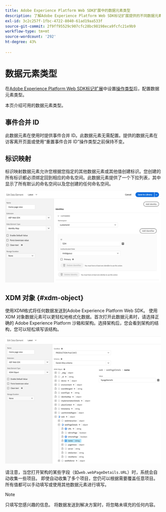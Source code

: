 ```yaml
---
title: Adobe Experience Platform Web SDK扩展中的数据元素类型
description: 了解Adobe Experience Platform Web SDK标记扩展提供的不同数据元素类型。
exl-id: 3c2c257f-1fbc-4722-8040-61ad19aa533f
source-git-commit: 2f9ff95529c907cfc28bc98198eca9fcfc21e9b9
workflow-type: tm+mt
source-wordcount: '292'
ht-degree: 43%

---
```


# 数据元素类型

在[Adobe Experience Platform Web SDK标记扩展](web-sdk-extension-configuration.md)中设置[操作类型](action-types.md)后，配置数据元素类型。

本页介绍可用的数据元素类型。


## 事件合并 ID

此数据元素在使用时提供事件合并 ID。此数据元素无需配置。提供的数据元素在访客离开页面或使用“重置事件合并 ID”操作类型之前保持不变。

## 标识映射

标识映射数据元素允许您根据您指定的其他数据元素或其他值创建标识。您创建的所有标识都必须绑定回到相应的命名空间。此数据元素提供了一个下拉列表，其中显示了所有默认的命名空间以及您创建的任何命名空间。

![](./assets/identity-map-data-element.png)

## XDM 对象 {#xdm-object}

使用XDM格式将任何数据发送到Adobe Experience Platform Web SDK。 使用 XDM 对象数据元素可以更轻松地格式化数据。首次打开此数据元素时，请选择正确的 Adobe Experience Platform 沙箱和架构。选择架构后，您会看到架构的结构，您可以轻松填写该结构。

![](./assets/XDM-object.png)

请注意，当您打开架构的某些字段（如`web.webPageDetails.URL`）时，系统会自动收集一些项目。 即使自动收集了多个项目，您仍可以根据需要覆盖任意项目。 所有值都可以手动填写或使用其他数据元素进行填写。

>[!NOTE]
>
>只填写您感兴趣的信息。 将数据发送到解决方案时，将忽略未填充的任何内容。
